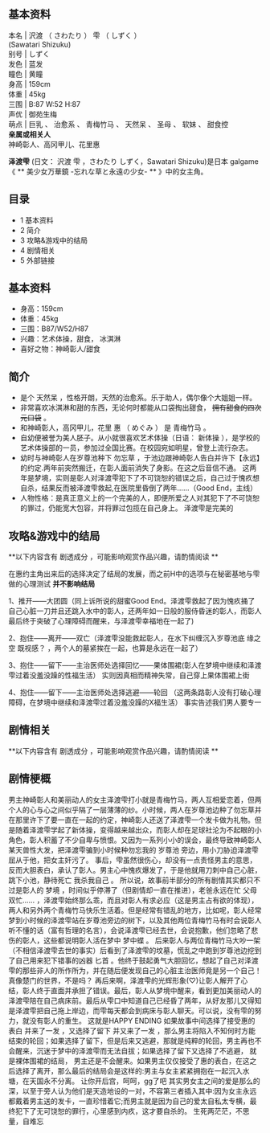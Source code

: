 **基本资料**  
---  
本名  |  沢渡  （  さわたり  ）  雫  （  しずく  ）    
(Sawatari Shizuku)  
别号  |  しずく   
发色  |  蓝发   
瞳色  |  黄瞳   
身高  |  159cm   
体重  |  45kg   
三围  |  B:87 W:52 H:87   
声优  |  御苑生梅   
萌点  |  巨乳  、  治愈系  、  青梅竹马  、  天然呆  、  圣母  、  软妹  、  甜食控   
**亲属或相关人**  
神崎彰人、高冈甲儿、花里惠  
  
**泽渡雫** (日文：  沢渡 雫  ，さわたり しずく，Sawatari Shizuku)是日本  galgame  《 ** 美少女万華鏡
-忘れな草と永遠の少女-  ** 》中的女主角。

##  目录

  * 1  基本资料 
  * 2  简介 
  * 3  攻略&游戏中的结局 
  * 4  剧情相关 
  * 5  外部链接 

##  基本资料

  * 身高：159cm 
  * 体重：45kg 
  * 三围：B87/W52/H87 
  * 兴趣：艺术体操，甜食，  冰淇淋 
  * 喜好之物：神崎彰人/甜食 

##  简介

  * 是个  天然呆  ，性格开朗，天然的治愈系。乐于助人，偶尔像个大姐姐一样。 
  * 非常喜欢冰淇淋和甜的东西，无论何时都能从口袋掏出甜食， ~~拥有甜食的四次元口袋~~ 。 
  * 和神崎彰人，高冈甲儿，花里  惠  （  めぐみ  ）  是  青梅竹马  。 
  * 自幼便被誉为美人胚子。从小就很喜欢艺术体操（日语：  新体操  ），是学校的艺术体操部的一员，参加过全国比赛。在校园宛如明星，曾登上流行杂志。 
  * 幼时与神崎彰人在岁尊池种下  勿忘草  ，于池边跟神崎彰人告白并许下【永远】的约定.两年前突然搬迁，在彰人面前消失了身影。在这之后音信不通。  这两年是梦境，实则是彰人对泽渡雫犯下了不可饶恕的错误之后，自己过于愧疚想自杀，结果反而被泽渡雫救起,在医院里昏倒了两年……（Good End，主线） 
  * 人物性格：是真正意义上的一个完美的人，即便所爱之人对其犯下了不可饶恕的罪过，仍能宽大包容，并将罪过包揽在自己身上。  泽渡雫是完美的 

##  攻略&游戏中的结局

**以下内容含有 剧透成分  ，可能影响观赏作品兴趣，请酌情阅读 **

在惠约主角出来后的选择决定了结局的发展，而之前H中的选项与在秘密基地与雫做的心理测试 **并不影响结局**

1、推开——大团圆（同上诉所说的甜蜜Good
End。泽渡雫救起了因为愧疚捅了自己心脏一刀并且还跳入水中的彰人，还两年如一日般的服侍昏迷的彰人，而彰人最后终于突破了心理障碍而醒来，与泽渡雫幸福地在一起了)

2、抱住——离开——双亡（泽渡雫没能救起彰人，在水下纠缠沉入岁尊池底  缘之空  既视感？  ，两个人的墓紧挨在一起，也算是永远在一起了）

3、抱住——留下——主治医师处选择回忆——果体围裙(彰人在梦境中继续和泽渡雫过着没羞没躁的性福生活）  实则因真相而精神失常，自己穿上果体围裙上街

4、抱住——留下——主治医师处选择逃避——轮回 （这两条路彰人没有打破心理障碍，在梦境中继续和泽渡雫过着没羞没躁的X福生活）  事实告述我们男人要专一

##  剧情相关

**以下内容含有 剧透成分  ，可能影响观赏作品兴趣，请酌情阅读 **

剧情梗概  
---  
男主神崎彰人和美丽动人的女主泽渡雫打小就是青梅竹马，两人互相爱恋着，但两个人的心与心之间似乎隔了一层薄薄的纱。小时候，两人在岁尊池边种了勿忘草并在那里许下了要一直在一起的约定，神崎彰人还送了泽渡雫一个发卡做为礼物。但是随着泽渡雫学起了新体操，变得越来越出众，而彰人却在足球社沦为不起眼的小角色，彰人积蓄了不少自卑与愤恨。又因为一系列小小的误会，最终导致神崎彰人某天兽性大发，把泽渡雫骗到小时候种勿忘我的
岁尊池  旁边，用小刀胁迫泽渡雫屈从于他，把女主奸污了。
事后，雫虽然很伤心，却没有一点责怪男主的意思，反而大胆表白，承认了彰人。男主心中愧疚爆发了，于是他就用刀刺中自己心脏，跳下小池，静待死亡  我杀我自己  。
所以说，故事前半部分的所有剧情其实都只不过是彰人的  梦境  ，时间似乎停滞了（但剧情却一直在推进），老爸永远在忙  父母双忙……
，泽渡雫始终那么乖，而且对彰人有求必应（这是男主占有欲的体现），两人和另外两个青梅竹马快乐生活着。但是经常有错乱的地方，比如呢，彰人经常梦到小时候的泽渡雫站在岁尊池旁边的树下，以及其他两位青梅竹马有时会说彰人听不懂的话（富有哲理的名言），会说泽渡雫已经去世，会说抱歉，他们忽略了悲伤的彰人，这些都说明彰人活在梦中
梦中蝶  。  后来彰人与两位青梅竹马大吵一架（不相信泽渡雫去世的事实）后看到了泽渡雫的坟墓，慌乱之中跑到岁尊池边挖到了自己用来犯下错事的凶器  匕首
。他终于鼓起勇气大胆回忆，想起了自己对泽渡雫的那些非人的所作所为，并在随后便发现自己的心脏主治医师竟是另一个自己！  真像楚门的世界，不是吗？
再后来啊，泽渡雫的光辉形象(♡)让彰人解开了心结，彰人终于直面并承担了错误。最后，彰人从梦境中醒来，看到更加美丽动人的泽渡雫陪在自己病床前。最后从雫口中知道自己已经昏了两年，从好友那儿又得知是泽渡雫把自己拖上岸边，而雫每天都会到病床与彰人聊天。可以说，没有雫的努力，就没有彰人的重生。
这就是HAPPY ENDING  如果故事中间选择了接受惠的表白  并来了一发  ，又选择了留下  并又来了一发
，那么男主将陷入不知何时方能结束的轮回；如果选择了留下，但是后来又逃避，那就是纯粹的轮回，男主再也不会醒来，沉迷于梦中的泽渡雫而无法自拔；如果选择了留下又选择了不逃避，
就是裸体围裙的结局，
男主还是不会醒来。如果男主仅仅接受了惠的表白，在这之后选择了离开，那么最后的结局会是这样的:男主与女主紧紧拥抱在一起沉入水塘，在天国永不分离。
让你开后宫，呵呵，gg了吧
其实男女主之间的爱是那么的深，以至于旁人认为他们是天造地设的一对，不容第三者插入其中:因为女主永远都戴着男主送的发卡，一直珍惜着它;而男主就是因为自己的爱太自私太专横，最终犯下了无可饶恕的罪行，心里感到内疚，这才要自杀的。
生死两茫茫，不思量，自难忘  
  
  